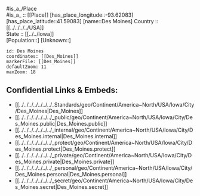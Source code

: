 ﻿---
location: [41.59083,-93.62083] 
mapzoom: [7,12] 
mapmarker: city 
type: City
tags:
- geo/City


SpocWebEntityId: 36084
isDeleted: false
confidential: public

---
#is_a_/Place  
#is_a_ :: [[Place]] 
[has_place_longitude::-93.62083] 
[has_place_latitude::41.59083] 
[name::Des Moines] 
Country :: [[../../../../USA]]  
State :: [[../../Iowa]]  
[Population::] 
[Unknown::] 


```leaflet
id: Des Moines
coordinates: [[Des_Moines]] 
markerFile: [[Des_Moines]] 
defaultZoom: 11 
maxZoom: 18
```


## Confidential Links & Embeds: 
- [[../../../../../../../_Standards/geo/Continent/America~North/USA/Iowa/City/Des_Moines|Des_Moines]] 
- [[../../../../../../../_public/geo/Continent/America~North/USA/Iowa/City/Des_Moines.public|Des_Moines.public]] 
- [[../../../../../../../_internal/geo/Continent/America~North/USA/Iowa/City/Des_Moines.internal|Des_Moines.internal]] 
- [[../../../../../../../_protect/geo/Continent/America~North/USA/Iowa/City/Des_Moines.protect|Des_Moines.protect]] 
- [[../../../../../../../_private/geo/Continent/America~North/USA/Iowa/City/Des_Moines.private|Des_Moines.private]] 
- [[../../../../../../../_personal/geo/Continent/America~North/USA/Iowa/City/Des_Moines.personal|Des_Moines.personal]] 
- [[../../../../../../../_secret/geo/Continent/America~North/USA/Iowa/City/Des_Moines.secret|Des_Moines.secret]] 
